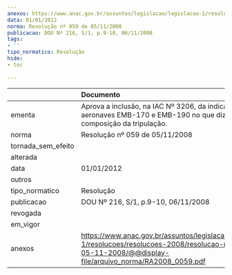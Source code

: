 ```yaml
---
anexos: https://www.anac.gov.br/assuntos/legislacao/legislacao-1/resolucoes/resolucoes-2008/resolucao-no-059-de-05-11-2008/@@display-file/arquivo_norma/RA2008_0059.pdf
data: 01/01/2012
norma: Resolução nº 059 de 05/11/2008
publicacao: DOU Nº 216, S/1, p.9-10, 06/11/2008
tags:
- ''
tipo_normatico: Resolução
hide: 
- toc 
 
---
```


|                    | Documento                                                                                                                                                       |
|:-------------------|:----------------------------------------------------------------------------------------------------------------------------------------------------------------|
| ementa             | Aprova a inclusão, na IAC Nº 3206, da indicação das aeronaves EMB-170 e EMB-190 no que diz respeito à composição da tripulação.                                 |
| norma              | Resolução nº 059 de 05/11/2008                                                                                                                                  |
| tornada_sem_efeito |                                                                                                                                                                 |
| alterada           |                                                                                                                                                                 |
| data               | 01/01/2012                                                                                                                                                      |
| outros             |                                                                                                                                                                 |
| tipo_normatico     | Resolução                                                                                                                                                       |
| publicacao         | DOU Nº 216, S/1, p.9-10, 06/11/2008                                                                                                                             |
| revogada           |                                                                                                                                                                 |
| em_vigor           |                                                                                                                                                                 |
| anexos             | https://www.anac.gov.br/assuntos/legislacao/legislacao-1/resolucoes/resolucoes-2008/resolucao-no-059-de-05-11-2008/@@display-file/arquivo_norma/RA2008_0059.pdf |
